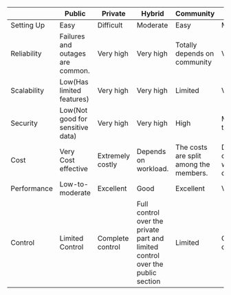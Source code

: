 |              | Public                           | Private          | Hybrid                                                                         | Community                              | Multi                            |
|--------------|----------------------------------|------------------|--------------------------------------------------------------------------------|----------------------------------------|----------------------------------|
| Setting Up   | Easy                             | Difficult        | Moderate                                                                       | Easy                                   | Moderate                         |
| Reliability  | Failures and outages are common. | Very high        |  Very high                                                                     | Totally depends on community           | Very high                        |
| Scalability  | Low(Has limited features)        | Very high        | Very high                                                                      | Limited                                | Very high                        |
| Security     | Low(Not good for sensitive data) | Very high        | Very high                                                                      | High                                   | Moderate to High                 |
| Cost         | Very Cost effective              | Extremely costly | Depends on workload.                                                           | The costs are split among the members. | Depends on workload distribution |
| Performance  | Low-to-moderate                  |  Excellent       | Good                                                                           | Excellent                              | Very high                        |
| Control      | Limited Control                  | Complete control | Full control over the private part and limited control over the public section | Limited                                | Complete control                 |
